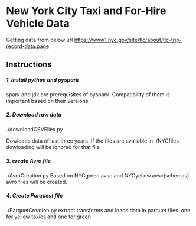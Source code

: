 # New York City Taxi and For-Hire Vehicle Data
Getting data from below url
https://www1.nyc.gov/site/tlc/about/tlc-trip-record-data.page

## Instructions

##### 1. Install python and pyspark 

spark and jdk are prerequisites of pyspark. Compatibility of them is important based on their versions.  

##### 2. Download raw data

./downloadCSVFiles.py

Dowloads data of last three years. If the files are available in ./NYCfiles dowloading will be ignored for that file

##### 3. create Avro file

./AvroCreation.py
Based on NYCgreen.avsc and NYCyellow.avsc(schemas) avro files will be created. 

##### 4. Create Parquest file
./ParquetCreation.py
extract transforms and loads data in parquet files. one for yellow taxies and one for green

